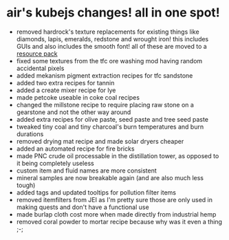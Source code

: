 # air's kubejs changes! all in one spot!
- removed hardrock's texture replacements for existing things like diamonds, lapis, emeralds, redstone and wrought iron! this includes GUIs and also includes the smooth font! all of these are moved to a [resource pack](https://github.com/airsh4de/htfc3-kubejs_patches/blob/main/hardrock's%20texture%20overrides.zip)
- fixed some textures from the tfc ore washing mod having random accidental pixels
- added mekanism pigment extraction recipes for tfc sandstone
- added two extra recipes for tannin
- added a create mixer recipe for lye
- made petcoke useable in coke coal recipes
- changed the millstone recipe to require placing raw stone on a gearstone and not the other way around
- added extra recipes for olive paste, seed paste and tree seed paste
- tweaked tiny coal and tiny charcoal's burn temperatures and burn durations
- removed drying mat recipe and made solar dryers cheaper
- added an automated recipe for fire bricks
- made PNC crude oil processable in the distillation tower, as opposed to it being completely useless
- custom item and fluid names are more consistent
- mineral samples are now breakable again (and are also much less tough)
- added tags and updated tooltips for pollution filter items
- removed itemfilters from JEI as I'm pretty sure those are only used in making quests and don't have a functional use
- made burlap cloth cost more when made directly from industrial hemp
- removed coral powder to mortar recipe because why was it even a thing ;-;